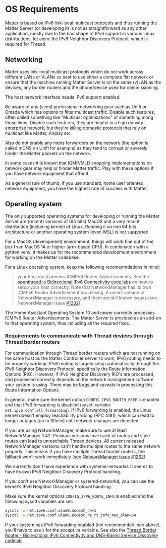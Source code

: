 # OS Requirements

Matter is based on IPv6 link-local multicast protocols and thus running the Matter Server (or developing it) is not as straightforward as any other application, mostly due to the bad shape of IPv6 support in various Linux distributions, let alone the IPv6 Neighbor
Discovery Protocol, which is required for Thread.

## Networking

Matter uses link-local multicast protocols which do not work across different LANs or VLANs so best to use either a complete flat network or ensure that the machine running Matter Server is on the same (v)LAN as the devices, any border routers and the phone/device used for commissioning.

The host network interface needs IPv6 support enabled.

Be aware of any (semi) professional networking gear such as Unifi or Omada which has options to filter multicast traffic. Disable such features, often called something like "Multicast optimizations" or something along those lines. Disable such features, they are helpful in a high density enterprise network, but they're killing domestic protocols that rely on multicast like Matter, Airplay etc.

Also do not enable any mdns forwarders on the network (the option is called mDNS on Unifi for example) as they tend to corrupt or severely hinder the Matter packets on the network.

In some cases it is known that IGMP/MLD snopping implementations on network gear may help or hinder Matter traffic. Play with these options if you have network equipment that offer it.

As a general rule of thumb, if you use standard, home user oriented network equipment, you have the highest rate of success with Matter.

## Operating system

The only supported operating systems for developing or running the Matter Server are (recent) versions of (64 bits) MacOS and a very recent distribution (including kernel) of Linux. Running it on non 64 bits architecture or another operating system (even WSL) is not supported.

For a MacOS (development) environment, things will work fine out of the box from MacOS 14 or higher (arm-based CPU). In combination with a python venv, it makes up for the recommended development environment for working on the Matter codebase.

For a Linux operating system, keep the following recomemndations in mind:

> your host must process ICMPv6 Router Advertisements. See the [openthread.io
> Bidirectional IPv6 Connectivity code labs](https://openthread.io/codelabs/openthread-border-router#6)
> on how-to setup your host correctly. Note that NetworkManager has its own ICMPv6
> Router Advertisement processing. A recent version of NetworkManager is
> necessary, and there are still known issues (see NetworkManager issue
> [#1232](https://gitlab.freedesktop.org/NetworkManager/NetworkManager/-/issues/1232)).

The Home Assistant Operating System 10 and newer correctly processes ICMPv6 Router Advertisements. The Matter Server is provided as an add-on to that operating system, thus including all the required fixes.

### Requirements to communicate with Thread devices through Thread border routers

For communication through Thread border routers which are not running on the same
host as the Matter Controller server to work, IPv6 routing needs to be properly
working. IPv6 routing is largely setup automatically through the IPv6 Neighbor
Discovery Protocol, specifically the Route Information Options (RIO). However,
if IPv6 Neighbor Discovery RIO's are processed, and processed correctly depends on the network
management software your system is using. There may be bugs and caveats in
processing this Route Information Options.

In general, make sure the kernel option `CONFIG_IPV6_ROUTER_PREF` is enabled and
that IPv6 forwarding is disabled (sysctl variable `net.ipv6.conf.all.forwarding`).
If IPv6 forwarding is enabled, the Linux kernel doesn't employ reachability
probing (RFC 4191), which can lead to longer outages (up to 30min) until
network changes are detected.

If you are using NetworkManager, make sure to use at least NetworkManager 1.42.
Previous versions lose track of routes and stale routes can lead to unreachable
Thread devices. All current released NetworkManager versions can't handle
multiple routes to the same network properly. This means if you have multiple
Thread border routers, the fallback won't work immediately (see [NetworkManager
issue #1232](https://gitlab.freedesktop.org/NetworkManager/NetworkManager/-/issues/1232)).

We currently don't have experience with systemd-networkd. It seems to have its
own IPv6 Neighbor Discovery Protocol handling.

If you don't use NetworkManager or systemd-networkd, you can use the kernel's
IPv6 Neighbor Discovery Protocol handling.

Make sure the kernel options `CONFIG_IPV6_ROUTE_INFO` is enabled and the
following sysctl variables are set:

```sh
sysctl -w net.ipv6.conf.wlan0.accept_ra=1
sysctl -w net.ipv6.conf.wlan0.accept_ra_rt_info_max_plen=64
```

If your system has IPv6 forwarding enabled (not recommended, see above), you'll
have to use `2` for the accept_ra variable. See also the [Thread Border Router - Bidirectional IPv6 Connectivity and DNS-Based Service Discovery codelab](https://openthread.io/codelabs/openthread-border-router#6).
